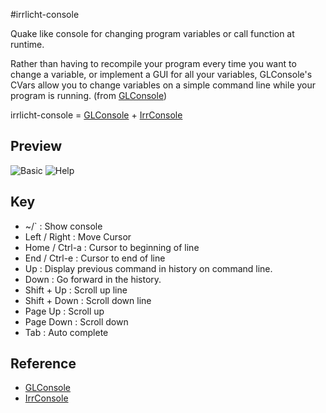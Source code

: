 #irrlicht-console

Quake like console for changing program variables or call function at runtime.

Rather than having to recompile your program every time you want to change a variable, 
or implement a GUI for all your variables, GLConsole's CVars allow you to change variables
on a simple command line while your program is running. (from [GLConsole][glconsole])

irrlicht-console = [GLConsole][glconsole] + [IrrConsole][irrconsole]

## Preview
![Basic](https://raw.github.com/if1live/irrlicht-console/master/documentation/basic.png)
![Help](https://raw.github.com/if1live/irrlicht-console/master/documentation/help.png)

## Key
* ~/` : Show console
* Left / Right : Move Cursor
* Home / Ctrl-a : Cursor to beginning of line
* End / Ctrl-e : Cursor to end of line
* Up : Display previous command in history on command line.
* Down : Go forward in the history.
* Shift + Up : Scroll up line
* Shift + Down : Scroll down line
* Page Up : Scroll up
* Page Down : Scroll down
* Tab : Auto complete

## Reference
* [GLConsole][glconsole]
* [IrrConsole][irrconsole]

[glconsole]: http://www.robots.ox.ac.uk/~gsibley/GLConsole/
[irrconsole]: http://www.oocities.org/standard_template/irrconsole/index.html
